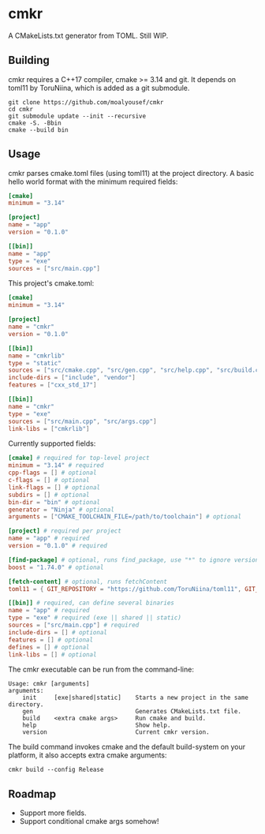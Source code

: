 # cmkr

A CMakeLists.txt generator from TOML. Still WIP.

## Building
cmkr requires a C++17 compiler, cmake >= 3.14 and git. It depends on toml11 by ToruNiina, which is added as a git submodule.
```
git clone https://github.com/moalyousef/cmkr
cd cmkr
git submodule update --init --recursive
cmake -S. -Bbin
cmake --build bin
```

## Usage
cmkr parses cmake.toml files (using toml11) at the project directory. A basic hello world format with the minimum required fields:
```toml
[cmake]
minimum = "3.14"

[project]
name = "app"
version = "0.1.0"

[[bin]]
name = "app"
type = "exe"
sources = ["src/main.cpp"]
```

This project's cmake.toml:
```toml
[cmake]
minimum = "3.14"

[project]
name = "cmkr"
version = "0.1.0"

[[bin]]
name = "cmkrlib"
type = "static"
sources = ["src/cmake.cpp", "src/gen.cpp", "src/help.cpp", "src/build.cpp", "src/error.cpp"]
include-dirs = ["include", "vendor"]
features = ["cxx_std_17"]

[[bin]]
name = "cmkr"
type = "exe"
sources = ["src/main.cpp", "src/args.cpp"]
link-libs = ["cmkrlib"]
```

Currently supported fields:
```toml
[cmake] # required for top-level project
minimum = "3.14" # required
cpp-flags = [] # optional
c-flags = [] # optional
link-flags = [] # optional
subdirs = [] # optional
bin-dir = "bin" # optional
generator = "Ninja" # optional
arguments = ["CMAKE_TOOLCHAIN_FILE=/path/to/toolchain"] # optional

[project] # required per project
name = "app" # required
version = "0.1.0" # required

[find-package] # optional, runs find_package, use "*" to ignore version
boost = "1.74.0" # optional

[fetch-content] # optional, runs fetchContent
toml11 = { GIT_REPOSITORY = "https://github.com/ToruNiina/toml11", GIT_TAG = "v3.5.0" } # optional

[[bin]] # required, can define several binaries
name = "app" # required
type = "exe" # required (exe || shared || static)
sources = ["src/main.cpp"] # required
include-dirs = [] # optional
features = [] # optional
defines = [] # optional
link-libs = [] # optional 
```

The cmkr executable can be run from the command-line:
```
Usage: cmkr [arguments]
arguments:
    init     [exe|shared|static]    Starts a new project in the same directory.
    gen                             Generates CMakeLists.txt file.
    build    <extra cmake args>     Run cmake and build.
    help                            Show help.
    version                         Current cmkr version.
```
The build command invokes cmake and the default build-system on your platform, it also accepts extra cmake arguments:
```
cmkr build --config Release 
```

## Roadmap
- Support more fields.
- Support conditional cmake args somehow!
